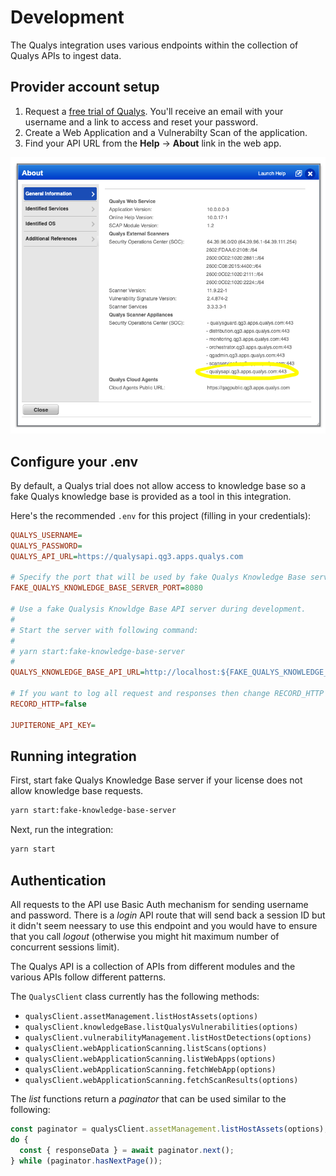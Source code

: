 # Development

The Qualys integration uses various endpoints within the collection of Qualys
APIs to ingest data.

## Provider account setup

1. Request a [free trial of Qualys](https://www.qualys.com/free-trial/). You'll
   receive an email with your username and a link to access and reset your
   password.
2. Create a Web Application and a Vulnerabilty Scan of the application.
3. Find your API URL from the **Help** -> **About** link in the web app.

![API URL from About Page](./images/qualys-help-about-api-url.png)

## Configure your .env

By default, a Qualys trial does not allow access to knowledge base so a fake
Qualys knowledge base is provided as a tool in this integration.

Here's the recommended `.env` for this project (filling in your credentials):

```ini
QUALYS_USERNAME=
QUALYS_PASSWORD=
QUALYS_API_URL=https://qualysapi.qg3.apps.qualys.com

# Specify the port that will be used by fake Qualys Knowledge Base server
FAKE_QUALYS_KNOWLEDGE_BASE_SERVER_PORT=8080

# Use a fake Qualysis Knowldge Base API server during development.
#
# Start the server with following command:
#
# yarn start:fake-knowledge-base-server
#
QUALYS_KNOWLEDGE_BASE_API_URL=http://localhost:${FAKE_QUALYS_KNOWLEDGE_BASE_SERVER_PORT}

# If you want to log all request and responses then change RECORD_HTTP to true
RECORD_HTTP=false

JUPITERONE_API_KEY=
```

## Running integration

First, start fake Qualys Knowledge Base server if your license does not allow
knowledge base requests.

```sh
yarn start:fake-knowledge-base-server
```

Next, run the integration:

```sh
yarn start
```

## Authentication

All requests to the API use Basic Auth mechanism for sending username and
password. There is a _login_ API route that will send back a session ID but it
didn't seem neessary to use this endpoint and you would have to ensure that you
call _logout_ (otherwise you might hit maximum number of concurrent sessions
limit).

The Qualys API is a collection of APIs from different modules and the various
APIs follow different patterns.

The `QualysClient` class currently has the following methods:

- `qualysClient.assetManagement.listHostAssets(options)`
- `qualysClient.knowledgeBase.listQualysVulnerabilities(options)`
- `qualysClient.vulnerabilityManagement.listHostDetections(options)`
- `qualysClient.webApplicationScanning.listScans(options)`
- `qualysClient.webApplicationScanning.listWebApps(options)`
- `qualysClient.webApplicationScanning.fetchWebApp(options)`
- `qualysClient.webApplicationScanning.fetchScanResults(options)`

The _list_ functions return a _paginator_ that can be used similar to the
following:

```typescript
const paginator = qualysClient.assetManagement.listHostAssets(options);
do {
  const { responseData } = await paginator.next();
} while (paginator.hasNextPage());
```
